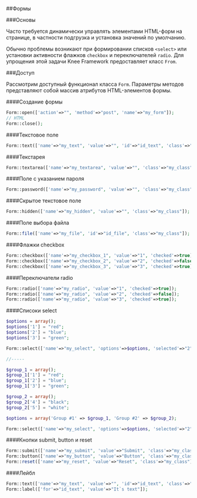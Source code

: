 
##Формы

###Основы

Часто требуется динамически управлять элементами HTML-форм на странице, в частности подгрузка и установка значений по умолчанию.

Обычно проблемы возникают при формировании списков `<select>` или установки активности флажков `checkbox` и переключателей `radio`. Для упрощения этой задачи Knee Framework предоставляет класс `From`.

###Доступ

Рассмотрим доступный функционал класса `Form`. Параметры методов представляют собой массив атрибутов HTML-элементов формы.

####Создание формы

```php
Form::open(['action'=>"", 'method'=>"post", 'name'=>"my_form"]);
// HTML
Form::close();
```

####Текстовое поле

```php
Form::text(['name'=>"my_text", 'value'=>"", 'id'=>"id_text", 'class'=>"my_class"]);
```

####Текстарея

```php
Form::textarea(['name'=>"my_textarea", 'value'=>"", 'class'=>"my_class"]);
```

####Поле с указанием пароля
```php
Form::password(['name'=>"my_password", 'value'=>"", 'class'=>"my_class"]);
```

####Скрытое текстовое поле

```php
Form::hidden(['name'=>"my_hidden", 'value'=>"", 'class'=>"my_class"]);
```

####Поле выбора файла

```php
Form::file(['name'=>"my_file", 'id'=>"id_file", 'class'=>"my_class"]);
```

####Флажки checkbox

```php
Form::checkbox(['name'=>"my_checkbox_1", 'value'=>"1", 'checked'=>true]);
Form::checkbox(['name'=>"my_checkbox_2", 'value'=>"2", 'checked'=>false]);
Form::checkbox(['name'=>"my_checkbox_3", 'value'=>"3", 'checked'=>true]);

```

####Переключатели radio

```php
Form::radio(['name'=>"my_radio", 'value'=>"1", 'checked'=>true]);
Form::radio(['name'=>"my_radio", 'value'=>"2", 'checked'=>false]);
Form::radio(['name'=>"my_radio", 'value'=>"3", 'checked'=>true]);

```

####Списоки select

```php
$options = array();
$options['1'] = "red";
$options['2'] = "blue";
$options['3'] = "green";

Form::select(['name'=>"my_select", 'options'=>$options, 'selected'=>"2"]);

//-----

$group_1 = array();
$group_1['1'] = "red";
$group_1['2'] = "blue";
$group_1['3'] = "green";

$group_2 = array();
$group_2['4'] = "black";
$group_2['5'] = "white";

$options = array('Group #1' => $group_1, 'Group #2' => $group_2);

Form::select(['name'=>"my_select", 'options'=>$options, 'selected'=>"2"]);
```

####Кнопки submit, button и reset

```php
Form::submit(['name'=>"my_submit", 'value'=>"Submit", 'class'=>"my_class"]);
Form::button(['name'=>"my_button", 'value'=>"Button", 'class'=>"my_class"]);
Form::reset(['name'=>"my_reset", 'value'=>"Reset", 'class'=>"my_class"]);
```

####Лейбл

```php
Form::text(['name'=>"my_text", 'value'=>"", 'id'=>"id_text", 'class'=>"my_class"]);
Form::label(['for'=>"id_text", 'value'=>"It`s text"]);
```
